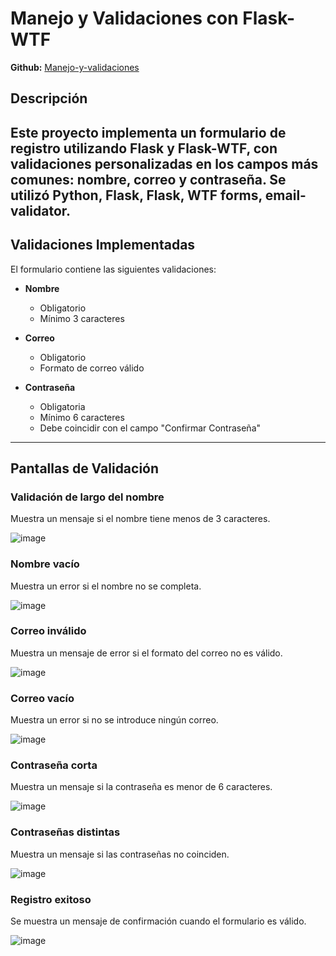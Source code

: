 # Manejo y Validaciones con Flask-WTF

**Github:** [Manejo-y-validaciones](https://github.com/DevQueenPR/Manejo-y-validaciones)

## Descripción

Este proyecto implementa un formulario de registro utilizando **Flask** y **Flask-WTF**, con validaciones personalizadas en los campos más comunes: nombre, correo y contraseña. 
Se utilizó Python, Flask, Flask, WTF forms, email-validator. 
---

## Validaciones Implementadas

El formulario contiene las siguientes validaciones:

- **Nombre**
  - Obligatorio
  - Mínimo 3 caracteres

- **Correo**
  - Obligatorio
  - Formato de correo válido

- **Contraseña**
  - Obligatoria
  - Mínimo 6 caracteres
  - Debe coincidir con el campo "Confirmar Contraseña"

---

## Pantallas de Validación

### Validación de largo del nombre  
Muestra un mensaje si el nombre tiene menos de 3 caracteres.

![image](https://github.com/user-attachments/assets/e6d776f6-58b9-4d8f-93c9-3c091bf050a4)

###  Nombre vacío  
Muestra un error si el nombre no se completa.

![image](https://github.com/user-attachments/assets/22475881-a7f5-434d-89aa-fa5847bbb28e)

### Correo inválido  
Muestra un mensaje de error si el formato del correo no es válido.

![image](https://github.com/user-attachments/assets/8f91a1db-bb9c-440f-8aa4-1f3a23d3066f)


###  Correo vacío  
Muestra un error si no se introduce ningún correo.

![image](https://github.com/user-attachments/assets/3e62c845-4136-40b6-bbcc-99ebd2ee8556)


###  Contraseña corta  
Muestra un mensaje si la contraseña es menor de 6 caracteres.

![image](https://github.com/user-attachments/assets/deb24e9d-dc63-4eae-92e9-3f3e4581c8d6)


###  Contraseñas distintas  
Muestra un mensaje si las contraseñas no coinciden.

![image](https://github.com/user-attachments/assets/4f61c3df-ea71-40f5-899f-dfd303639b22)


###  Registro exitoso  
Se muestra un mensaje de confirmación cuando el formulario es válido.

![image](https://github.com/user-attachments/assets/8290750a-e77f-4a97-8dd6-74a746abd544)



